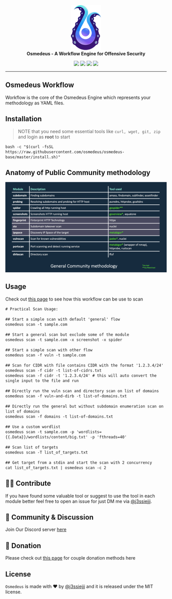 <p align="center">
  <img alt="Osmedeus" src="https://raw.githubusercontent.com/osmedeus/assets/main/logo-transparent.png" height="140" />
  <br />
  <strong>Osmedeus - A Workflow Engine for Offensive Security</strong>

  <p align="center">
  <a href="https://docs.osmedeus.org/"><img src="https://img.shields.io/badge/Documentation-0078D4?style=for-the-badge&logo=Google-Chrome&logoColor=39ff14&labelColor=black&color=black"></a>
  <a href="https://docs.osmedeus.org/donation/"><img src="https://img.shields.io/badge/Sponsors-0078D4?style=for-the-badge&logo=GitHub-Sponsors&logoColor=39ff14&labelColor=black&color=black"></a>
  <a href="https://twitter.com/OsmedeusEngine"><img src="https://img.shields.io/badge/%40OsmedeusEngine-0078D4?style=for-the-badge&logo=Twitter&logoColor=39ff14&labelColor=black&color=black"></a>
  <a href="https://discord.gg/gy4SWhpaPU"><img src="https://img.shields.io/badge/Discord%20Server-0078D4?style=for-the-badge&logo=Discord&logoColor=39ff14&labelColor=black&color=black"></a>
  </p>
</p>

***

## Osmedeus Workflow

Workflow is the core of the Osmedeus Engine which represents your methodology as YAML files.


## Installation

> NOTE that you need some essential tools like `curl, wget, git, zip` and login as **root** to start

```shell
bash -c "$(curl -fsSL https://raw.githubusercontent.com/osmedeus/osmedeus-base/master/install.sh)"
```

## Anatomy of Public Community methodology

![community-workflow](https://raw.githubusercontent.com/osmedeus/documentation/main/src/static/workflow/community-workflow.png)

## Usage

Check out [this page](https://docs.osmedeus.org/installation/usage#scan-actually-start-a-scan-based-on-predefined-workflow) to see how this workflow can be use to scan

```shell
# Practical Scan Usage:

## Start a simple scan with default 'general' flow
osmedeus scan -t sample.com

## Start a general scan but exclude some of the module
osmedeus scan -t sample.com -x screenshot -x spider

## Start a simple scan with other flow
osmedeus scan -f vuln -t sample.com

## Scan for CIDR with file contains CIDR with the format '1.2.3.4/24'
osmedeus scan -f cidr -t list-of-cidrs.txt
osmedeus scan -f cidr -t '1.2.3.4/24' # this will auto convert the single input to the file and run

## Directly run the vuln scan and directory scan on list of domains
osmedeus scan -f vuln-and-dirb -t list-of-domains.txt

## Directly run the general but without subdomain enumeration scan on list of domains
osmedeus scan -f domains -t list-of-domains.txt

## Use a custom wordlist
osmedeus scan -t sample.com -p 'wordlists={{.Data}}/wordlists/content/big.txt' -p 'fthreads=40'

## Scan list of targets
osmedeus scan -T list_of_targets.txt

## Get target from a stdin and start the scan with 2 concurrency
cat list_of_targets.txt | osmedeus scan -c 2

```


## 👨‍💻 Contribute

If you have found some valuable tool or suggest to use the tool in each module better feel free to open an issue for just DM me via [@j3ssiejjj](https://twitter.com/j3ssiejjj).


## 💬 Community & Discussion

Join Our Discord server [here](https://discord.gg/gy4SWhpaPU)

## 💎 Donation

Please check out [this page](https://docs.osmedeus.org/donation/) for couple donation methods here

## License

`Osmedeus` is made with ♥ by [@j3ssiejjj](https://twitter.com/j3ssiejjj) and it is released under the MIT license.
